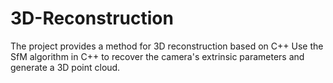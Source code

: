 # 3D-Reconstruction
The project provides a method for 3D reconstruction based on C++
Use the SfM algorithm in C++ to recover the camera's extrinsic parameters and generate a 3D point cloud.

